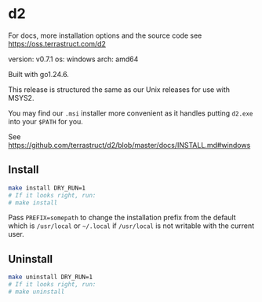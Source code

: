 # d2

For docs, more installation options and the source code see https://oss.terrastruct.com/d2

version: v0.7.1
os: windows
arch: amd64

Built with go1.24.6.

This release is structured the same as our Unix releases for use with MSYS2.

You may find our `.msi` installer more convenient as it handles putting `d2.exe` into
your `$PATH` for you.

See https://github.com/terrastruct/d2/blob/master/docs/INSTALL.md#windows

## Install

```sh
make install DRY_RUN=1
# If it looks right, run:
# make install
```

Pass `PREFIX=somepath` to change the installation prefix from the default which is
`/usr/local` or `~/.local` if `/usr/local` is not writable with the current user.

## Uninstall

```sh
make uninstall DRY_RUN=1
# If it looks right, run:
# make uninstall
```
